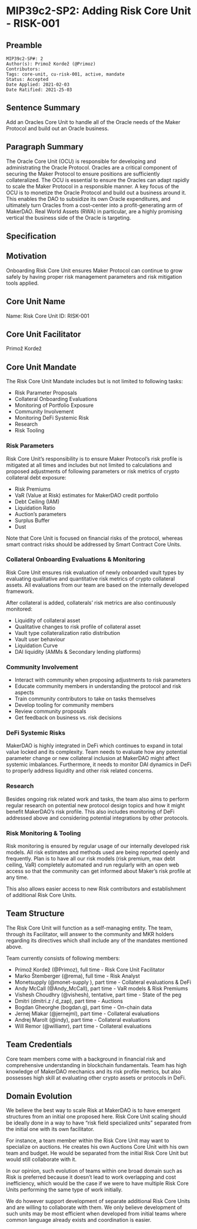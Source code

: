 # MIP39c2-SP2: Adding Risk Core Unit - RISK-001

## Preamble

```
MIP39c2-SP#: 2
Author(s): Primož Kordež (@Primoz)
Contributors:
Tags: core-unit, cu-risk-001, active, mandate
Status: Accepted
Date Applied: 2021-02-03
Date Ratified: 2021-25-03
```

## Sentence Summary

Add an Oracles Core Unit to handle all of the Oracle needs of the Maker Protocol and build out an Oracle business.

## Paragraph Summary

The Oracle Core Unit (OCU) is responsible for developing and administrating the Oracle Protocol. Oracles are a critical component of securing the Maker Protocol to ensure positions are sufficiently collateralized. The OCU is essential to ensure the Oracles can adapt rapidly to scale the Maker Protocol in a responsible manner. A key focus of the OCU is to monetize the Oracle Protocol and build out a business around it. This enables the DAO to subsidize its own Oracle expenditures, and ultimately turn Oracles from a cost-center into a profit-generating arm of MakerDAO. Real World Assets (RWA) in particular, are a highly promising vertical the business side of the Oracle is targeting. 

## Specification

## Motivation

Onboarding Risk Core Unit ensures Maker Protocol can continue to grow safely by having proper risk management parameters and risk mitigation tools applied.

## Core Unit Name

Name: Risk Core Unit
ID: RISK-001

## Core Unit Facilitator

Primož Kordež

## Core Unit Mandate

The Risk Core Unit Mandate includes but is not limited to following tasks:

* Risk Parameter Proposals
* Collateral Onboarding Evaluations
* Monitoring of Portfolio Exposure
* Community Involvement
* Monitoring DeFi Systemic Risk
* Research
* Risk Tooling

### Risk Parameters

Risk Core Unit’s responsibility is to ensure Maker Protocol’s risk profile is mitigated at all times and includes but not limited to calculations and proposed adjustments of following parameters or risk metrics of crypto collateral debt exposure:

* Risk Premiums
* VaR (Value at Risk) estimates for MakerDAO credit portfolio
* Debt Ceiling (IAM)
* Liquidation Ratio
* Auction’s parameters
* Surplus Buffer
* Dust

Note that Core Unit is focused on financial risks of the protocol, whereas smart contract risks should be addressed by Smart Contract Core Units.

### Collateral Onboarding Evaluations & Monitoring

Risk Core Unit ensures risk evaluation of newly onboarded vault types by evaluating qualitative and quantitative risk metrics of crypto collateral assets. All evaluations from our team are based on the internally developed framework.

After collateral is added, collaterals’ risk metrics are also continuously monitored:

* Liquidity of collateral asset
* Qualitative changes to risk profile of collateral asset
* Vault type collateralization ratio distribution
* Vault user behaviour
* Liquidation Curve
* DAI liquidity (AMMs & Secondary lending platforms)

### Community Involvement

* Interact with community when proposing adjustments to risk parameters
* Educate community members in understanding the protocol and risk aspects
* Train community contributors to take on tasks themselves
* Develop tooling for community members
* Review community proposals
* Get feedback on business vs. risk decisions

### DeFi Systemic Risks

MakerDAO is highly integrated in DeFi which continues to expand in total value locked and its complexity. Team needs to evaluate how any potential parameter change or new collateral inclusion at MakerDAO might affect systemic imbalances. Furthermore, it needs to monitor DAI dynamics in DeFi to properly address liquidity and other risk related concerns.

### Research

Besides ongoing risk related work and tasks, the team also aims to perform regular research on potential new protocol design topics and how it might benefit MakerDAO’s risk profile. This also includes monitoring of DeFi addressed above and considering potential integrations by other protocols.

### Risk Monitoring & Tooling

Risk monitoring is ensured by regular usage of our internally developed risk models. All risk estimates and methods used are being reported openly and frequently. Plan is to have all our risk models (risk premium, max debt ceiling, VaR) completely automated and run regularly with an open web access so that the community can get informed about Maker’s risk profile at any time.

This also allows easier access to new Risk contributors and establishment of additional Risk Core Units.

## Team Structure

The Risk Core Unit will function as a self-managing entity. The team, through its Facilitator, will answer to the community and MKR holders regarding its directives which shall include any of the mandates mentioned above.

Team currently consists of following members:

* Primož Kordež (@Primoz), full time - Risk Core Unit Facilitator
* Marko Štemberger (@rema), full time - Risk Analyst
* Monetsupply (@monet-supply ), part time - Collateral evaluations & DeFi
* Andy McCall (@Andy_McCall), part time - VaR models & Risk Premiums
* Vishesh Choudhry (@vishesh), tentative, part time - State of the peg
* Dmitri (dmitri.z / d_zap), part time - Auctions
* Bogdan Gheorghe (bogdan.g), part time - On-chain data
* Jernej Mlakar (@jernejml), part time - Collateral evaluations
* Andrej Marolt (@indy), part time - Collateral evaluations
* Will Remor (@williamr), part time - Collateral evaluations

## Team Credentials

Core team members come with a background in financial risk and comprehensive understanding in blockchain fundamentals. Team has high knowledge of MakerDAO mechanics and its risk profile metrics, but also possesses high skill at evaluating other crypto assets or protocols in DeFi.

## Domain Evolution

We believe the best way to scale Risk at MakerDAO is to have emergent structures from an initial one proposed here. Risk Core Unit scaling should be ideally done in a way to have “risk field specialized units” separated from the initial one with its own facilitator.

For instance, a team member within the Risk Core Unit may want to specialize on auctions. He creates his own Auctions Core Unit with his own team and budget. He would be separated from the initial Risk Core Unit but would still collaborate with it.

In our opinion, such evolution of teams within one broad domain such as Risk is preferred because it doesn’t lead to work overlapping and cost inefficiency, which would be the case if we were to have multiple Risk Core Units performing the same type of work initially.

We do however support development of separate additional Risk Core Units and are willing to collaborate with them. We only believe development of such units may be most efficient when developed from initial teams where common language already exists and coordination is easier.

